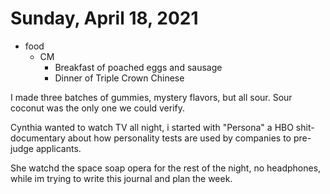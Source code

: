 # Sunday, April 18, 2021

- food
  - CM
    - Breakfast of poached eggs and sausage
    - Dinner of Triple Crown Chinese

I made three batches of gummies, mystery flavors, but all sour. Sour coconut was the only one we could verify.

Cynthia wanted to watch TV all night, i started with "Persona" a HBO shit-documentary about how personality tests are used by companies to pre-judge applicants.

She watchd the space soap opera for the rest of the night, no headphones, while im trying to write this journal and plan the week.
